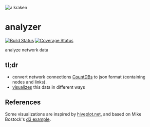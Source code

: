 ![a kraken](https://raw.githubusercontent.com/netkraken/minion/master/res/octopus.png)

# analyzer

[![Build Status](https://api.travis-ci.org/netkraken/analyzer.svg?branch=master)](https://travis-ci.org/netkraken/analyzer)
[![Coverage Status](https://coveralls.io/repos/netkraken/analyzer/badge.svg)](https://coveralls.io/r/netkraken/analyzer)

analyze network data

## tl;dr
* convert network connections [CountDBs](https://github.com/netkraken/countdb) to
  json format (containing nodes and links).
* [visualizes](http://netkraken.github.io/) this data in different ways

## References
Some visualizations are inspired by [hiveplot.net](http://www.hiveplot.net/),
and based on Mike Bostock's [d3 example](http://bost.ocks.org/mike/hive/).
